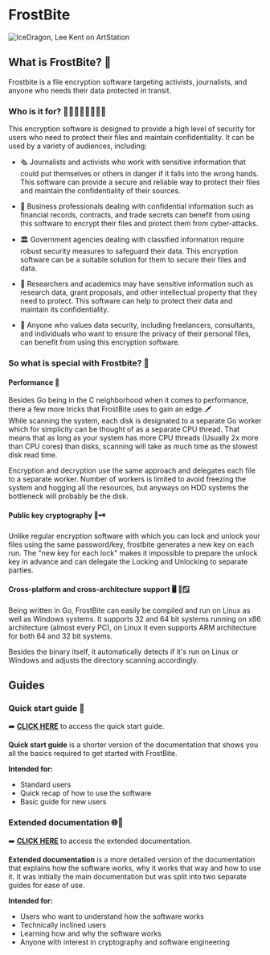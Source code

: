 # FrostBite

![IceDragon, Lee Kent on ArtStation](https://i.pinimg.com/originals/ee/0f/c0/ee0fc09c9df5f84c37c4d21a07a3b603.jpg)

## What is FrostBite? 🥶

Frostbite is a file encryption software targeting activists, journalists, and anyone who needs their data protected in transit.

### Who is it for? 👨‍🎓👨‍💻👩‍⚕️👩‍⚖️

This encryption software is designed to provide a high level of security for users who need to protect their files and maintain confidentiality. It can be used by a variety of audiences, including:

- 🗞️ Journalists and activists who work with sensitive information that could put themselves or others in danger if it falls into the wrong hands. This software can provide a secure and reliable way to protect their files and maintain the confidentiality of their sources.

- 💼 Business professionals dealing with confidential information such as financial records, contracts, and trade secrets can benefit from using this software to encrypt their files and protect them from cyber-attacks.

- 🏛️ Government agencies dealing with classified information require robust security measures to safeguard their data. This encryption software can be a suitable solution for them to secure their files and data.

- 🧪 Researchers and academics may have sensitive information such as research data, grant proposals, and other intellectual property that they need to protect. This software can help to protect their data and maintain its confidentiality.

- 👥 Anyone who values data security, including freelancers, consultants, and individuals who want to ensure the privacy of their personal files, can benefit from using this encryption software.

### So what is special with Frostbite? 💎

#### Performance 🚀

Besides Go being in the C neighborhood when it comes to performance, there a few more tricks that FrostBite uses to gain an edge.🗡️ \
While scanning the system, each disk is designated to a separate Go worker which for simplicity can be thought of as a separate CPU thread. That means that as long as your system has more CPU threads (Usually 2x more than CPU cores) than disks, scanning will take as much time as the slowest disk read time.

Encryption and decryption use the same approach and delegates each file to a separate worker. Number of workers is limited to avoid freezing the system and hogging all the resources, but anyways on HDD systems the bottleneck will probably be the disk.

#### Public key cryptography 🔑🗝️

Unlike regular encryption software with which you can lock and unlock your files using the same password/key, frostbite generates a new key on each run. The "new key for each lock" makes it impossible to prepare the unlock key in advance and can delegate the Locking and Unlocking to separate parties.  

#### Cross-platform and cross-architecture support 🖥️ 🐧🪟

Being written in Go, FrostBite can easily be compiled and run on Linux as well as Windows systems. It supports 32 and 64 bit systems running on x86 architecture (almost every PC), on Linux it even supports ARM architecture for both 64 and 32 bit systems.

Besides the binary itself, it automatically detects if it's run on Linux or Windows and adjusts the directory scanning accordingly.

## Guides

<!-- there are 2 separate guides. One is a quick start guide made for people who just want to use the software or standard users. the second one is more of a detailed technical documentation that explains why and how the software works, intended for technical, advanced and power users as well as engineers -->

### Quick start guide 🚀

➡️ [**CLICK HERE**](md/quick-start.md) to access the quick start guide.

**Quick start guide** is a shorter version of the documentation that shows you all the basics required to get started with FrostBite.

**Intended for:**

- Standard users
- Quick recap of how to use the software
- Basic guide for new users

### Extended documentation 🌐📖

➡️ [**CLICK HERE**](md/extended.md) to access the extended documentation.

**Extended documentation** is a more detailed version of the documentation that explains how the software works, why it works that way and how to use it. It was initially the main documentation but was split into two separate guides for ease of use.

**Intended for:**

- Users who want to understand how the software works
- Technically inclined users
- Learning how and why the software works
- Anyone with interest in cryptography and software engineering
